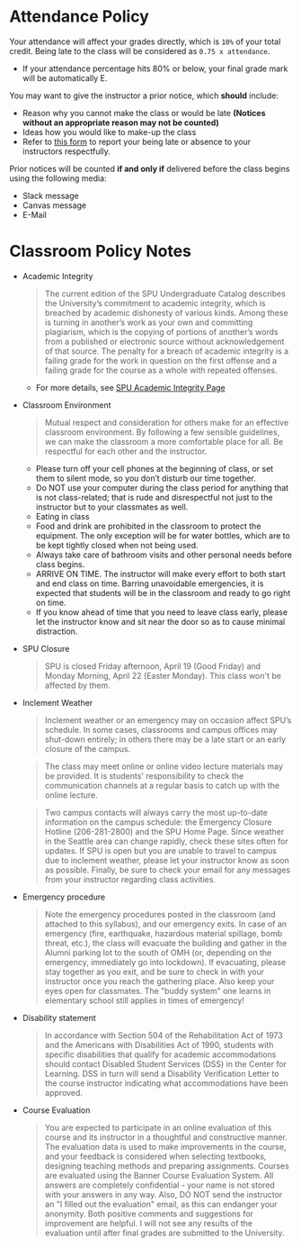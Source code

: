 # Attendance Policy

Your attendance will affect your grades directly, which is `10%` of your total credit. Being late to the class will be considered as `0.75 x attendance`.

* If your attendance percentage hits 80% or below, your final grade mark will be automatically E.

You may want to give the instructor a prior notice, which **should** include:

* Reason why you cannot make the class or would be late **(Notices without an appropriate reason may not be counted)**
* Ideas how you would like to make-up the class
* Refer to [this form](https://spu.edu/depts/healthservices/documents/MedicalExcuseNotesPolicy.pdf) to report your being late or absence to your instructors respectfully.

Prior notices will be counted **if and only if** delivered before the class begins using the following media:

* Slack message
* Canvas message
* E-Mail

# Classroom Policy Notes

* Academic Integrity

    > The current edition of the SPU Undergraduate Catalog describes the University’s commitment to academic integrity, which is breached by academic dishonesty of various kinds. Among these is turning in another’s work as your own and committing plagiarism, which is the copying of portions of another’s words from a published or electronic source without acknowledgement of that source. The penalty for a breach of academic integrity is a failing grade for the work in question on the first offense and a failing grade for the course as a whole with repeated offenses. 

    * For more details, see [SPU Academic Integrity Page](https://spu.edu/catalog/undergraduate/20189/academic-policies-procedures/integrity)

* Classroom Environment

    > Mutual respect and consideration for others make for an effective classroom environment.  By following a few sensible guidelines, we can make the classroom a more comfortable place for all. Be respectful for each other and the instructor.
   
    * Please turn off your cell phones at the beginning of class, or set them to silent mode, so you don’t disturb our time together. 
    * Do NOT use your computer during the class period for anything that is not class-related; that is rude and disrespectful not just to the instructor but to your classmates as well.
    * Eating in class
    * Food and drink are prohibited in the classroom to protect the equipment. The only exception will be for water bottles, which are to be kept tightly closed when not being used.
    * Always take care of bathroom visits and other personal needs before class begins.  
    * ARRIVE ON TIME.  The instructor will make every effort to both start and end class on time.  Barring unavoidable emergencies, it is expected that students will be in the classroom and ready to go right on time.
    * If you know ahead of time that you need to leave class early, please let the instructor know and sit near the door so as to cause minimal distraction.


* SPU Closure

    > SPU is closed Friday afternoon, April 19 (Good Friday) and Monday Morning, April 22 (Easter Monday). This class won't be affected by them.

* Inclement Weather

    > Inclement weather or an emergency may on occasion affect SPU’s schedule. In some cases, classrooms and campus offices may shut-down entirely; in others there may be a late start or an early closure of the campus.  
    
    > The class may meet online or online video lecture materials may be provided. It is students' responsibility to check the communication channels at a regular basis to catch up with the online lecture.

    > Two campus contacts will always carry the most up-to-date information on the campus schedule: the Emergency Closure Hotline (206-281-2800) and the SPU Home Page.  Since weather in the Seattle area can change rapidly, check these sites often for updates.  If SPU is open but you are unable to travel to campus due to inclement weather, please let your instructor know as soon as possible. Finally, be sure to check your email for any messages from your instructor regarding class activities.

* Emergency procedure

    > Note the emergency procedures posted in the classroom (and attached to this syllabus), and our emergency exits. In case of an emergency (fire, earthquake, hazardous material spillage, bomb threat, etc.), the class will evacuate the building and gather in the Alumni parking lot to the south of OMH (or, depending on the emergency, immediately go into lockdown). If evacuating, please stay together as you exit, and be sure to check in with your instructor once you reach the gathering place.  Also keep your eyes open for classmates.  The "buddy system" one learns in elementary school still applies in times of emergency!

* Disability statement

    > In accordance with Section 504 of the Rehabilitation Act of 1973 and the Americans with Disabilities Act of 1990, students with specific disabilities that qualify for academic accommodations should contact Disabled Student Services (DSS) in the Center for Learning. DSS in turn will send a Disability Verification Letter to the course instructor indicating what accommodations have been approved. 

* Course Evaluation

    > You are expected to participate in an online evaluation of this course and its instructor in a thoughtful and constructive manner. The evaluation data is used to make improvements in the course, and your feedback is considered when selecting textbooks, designing teaching methods and preparing assignments. Courses are evaluated using the Banner Course Evaluation System. All answers are completely confidential - your name is not stored with your answers in any way.  Also, DO NOT send the instructor an "I filled out the evaluation" email, as this can endanger your anonymity.  Both positive comments and suggestions for improvement are helpful.  I will not see any results of the evaluation until after final grades are submitted to the University.
